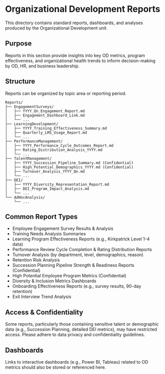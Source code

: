 # Organizational Development Reports

This directory contains standard reports, dashboards, and analyses produced by the Organizational Development unit.

## Purpose
Reports in this section provide insights into key OD metrics, program effectiveness, and organizational health trends to inform decision-making by OD, HR, and business leadership.

## Structure
Reports can be organized by topic area or reporting period.

```
Reports/
├── EngagementSurveys/
│   ├── YYYY_Qn_Engagement_Report.md
│   ├── Engagement_Dashboard_Link.md
│   └── ...
├── LearningDevelopment/
│   ├── YYYY_Training_Effectiveness_Summary.md
│   ├── Quarterly_LMS_Usage_Report.md
│   └── ...
├── PerformanceManagement/
│   ├── YYYY_Performance_Cycle_Outcomes_Report.md
│   ├── Rating_Distribution_Analysis_YYYY.md
│   └── ...
├── TalentManagement/
│   ├── YYYY_Succession_Pipeline_Summary.md (Confidential)
│   ├── High_Potential_Demographics_YYYY.md (Confidential)
│   ├── Turnover_Analysis_YYYY_Qn.md
│   └── ...
├── DEI/
│   ├── YYYY_Diversity_Representation_Report.md
│   ├── DEI_Program_Impact_Analysis.md
│   └── ...
└── AdHocAnalysis/
    └── ...
```

## Common Report Types
-   Employee Engagement Survey Results & Analysis
-   Training Needs Analysis Summaries
-   Learning Program Effectiveness Reports (e.g., Kirkpatrick Level 1-4 data)
-   Performance Review Cycle Completion & Rating Distribution Reports
-   Turnover Analysis (by department, level, demographics, reason)
-   Retention Risk Analysis
-   Succession Planning Pipeline Strength & Readiness Reports (Confidential)
-   High Potential Employee Program Metrics (Confidential)
-   Diversity & Inclusion Metrics Dashboards
-   Onboarding Effectiveness Reports (e.g., survey results, 90-day retention)
-   Exit Interview Trend Analysis

## Access & Confidentiality
Some reports, particularly those containing sensitive talent or demographic data (e.g., Succession Planning, detailed DEI metrics), may have restricted access. Please adhere to data privacy and confidentiality guidelines.

## Dashboards
Links to interactive dashboards (e.g., Power BI, Tableau) related to OD metrics should also be stored or referenced here. 